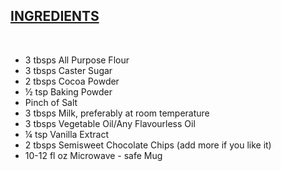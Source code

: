 ## <u> INGREDIENTS </u>

<br>


* 3 tbsps All Purpose Flour
* 3 tbsps Caster Sugar
* 2 tbsps Cocoa Powder
* ½ tsp Baking Powder
* Pinch of Salt
* 3 tbsps Milk, preferably at room temperature
* 3 tbsps Vegetable Oil/Any Flavourless Oil
* ¼ tsp Vanilla Extract
* 2 tbsps Semisweet Chocolate Chips (add more if you like it)
* 10-12 fl oz Microwave - safe Mug
